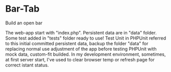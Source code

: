 # Bar-Tab
Build an open bar

The web-app start with "index.php". Persistent data are in "data" folder. Some test added in "tests" folder ready to use! 
Test Unit in PHPUnit referred to this initial committed persistent data, backup the folder "data" for replacing normal use adjustment of the app before testing PHPUnit with mock data, custom-fit builded.
In my development environment, sometimes, at first server start, I've used to clear browser temp or refresh page for correct istant status. 
